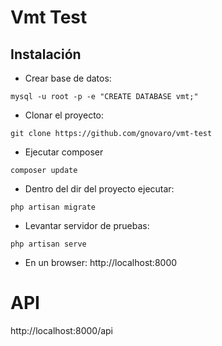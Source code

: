 # Vmt Test
## Instalación
* Crear base de datos:
```console
mysql -u root -p -e "CREATE DATABASE vmt;"
```
* Clonar el proyecto:
```console
git clone https://github.com/gnovaro/vmt-test
```
* Ejecutar composer
```console
composer update
```
* Dentro del dir del proyecto ejecutar:
```console
php artisan migrate
```
* Levantar servidor de pruebas:
```console
php artisan serve
```
* En un browser: http://localhost:8000

# API
http://localhost:8000/api
